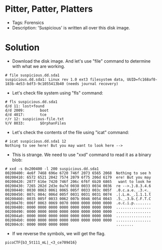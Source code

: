 # Pitter, Patter, Platters
- Tags: Forensics
- Description: 'Suspicious' is written all over this disk image.

# Solution
- Download the disk image. And let's use "file" command to determine with what we are working.

```
# file suspicious.dd.sda1
suspicious.dd.sda1: Linux rev 1.0 ext3 filesystem data, UUID=fc168af0-183b-4e53-bdf3-9c1055413b40 (needs journal recovery)
```

- Let's check file system using "fls" command:

```
# fls suspicious.dd.sda1
d/d 11: lost+found
d/d 2009:       boot
d/d 4017:       tce
r/r 12: suspicious-file.txt
V/V 8033:       $OrphanFiles
```

- Let's check the contents of the file using "icat" command:

```
# icat suspicious.dd.sda1 12
Nothing to see here! But you may want to look here -->
```

- This is strange. We need to use "xxd" command to read it as a binary blob:

```
# xxd -s 0x200400 -l 200 suspicious.dd.sda1
00200400: 4e6f 7468 696e 6720 746f 2073 6565 2068  Nothing to see h
00200410: 6572 6521 2042 7574 2079 6f75 206d 6179  ere! But you may
00200420: 2077 616e 7420 746f 206c 6f6f 6b20 6865   want to look he
00200430: 7265 202d 2d3e 0a7d 0038 0033 0034 0036  re -->.}.8.3.4.6
00200440: 0030 0063 0061 0065 005f 0033 003c 005f  .0.c.a.e._.3.<._
00200450: 007c 004c 006d 005f 0031 0031 0031 0074  .|.L.m._.1.1.1.t
00200460: 0035 005f 0033 0062 007b 0046 0054 0043  .5._.3.b.{.F.T.C
00200470: 006f 0063 0069 0070 0000 0000 0000 0000  .o.c.i.p........
00200480: 0000 0000 0000 0000 0000 0000 0000 0000  ................
00200490: 0000 0000 0000 0000 0000 0000 0000 0000  ................
002004a0: 0000 0000 0000 0000 0000 0000 0000 0000  ................
002004b0: 0000 0000 0000 0000 0000 0000 0000 0000  ................
002004c0: 0000 0000 0000 0000                      ........
```

- If we reverse the symbols, we will get the flag.

```
picoCTF{b3_5t111_mL|_<3_ce709d16}
```
